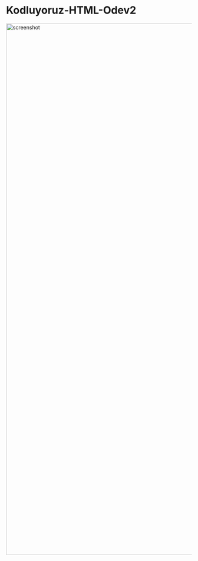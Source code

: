 # Kodluyoruz-HTML-Odev2

<img width="1440" alt="screenshot" src="https://github.com/misikogl/Kodluyoruz-HTML-Odev2/assets/89875821/55bdb4e4-9430-44e6-8c91-25574fc00ba1">

